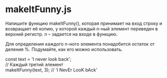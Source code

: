 # makeItFunny.js #
Напишите функцию makeItFunny(), которая принимает на вход строку и возвращает её копию, у которой каждый n-ный элемент переведен в верхний регистр. n – задается на входе в функцию.

Для определения каждого n-ного элемента понадобится остаток от деления %. Подумайте, как его можно использовать.

const text = 'I never look back';  
// Каждый третий элемент  
makeItFunny(text, 3); // 'I NevEr LooK bAck'
